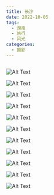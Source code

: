 ```yaml
---
title: 长沙
date: 2022-10-05
tags:
  - 湖南
  - 旅行
  - 风光
categories:
  - 摄影
---
```


<img src="https://blog-1321452376.cos.ap-shanghai.myqcloud.com/%E6%91%84%E5%BD%B1%2F%E9%95%BF%E6%B2%99%2Fhaou-5882.jpg" alt="">

<!-- more -->

![Alt Text](https://blog-1321452376.cos.ap-shanghai.myqcloud.com/%E6%91%84%E5%BD%B1%2F%E9%95%BF%E6%B2%99%2Fhaou-5756.jpg)

![Alt Text](https://blog-1321452376.cos.ap-shanghai.myqcloud.com/%E6%91%84%E5%BD%B1%2F%E9%95%BF%E6%B2%99%2Fhaou-5765.jpg)

![Alt Text](https://blog-1321452376.cos.ap-shanghai.myqcloud.com/%E6%91%84%E5%BD%B1%2F%E9%95%BF%E6%B2%99%2Fhaou-5774.jpg)

![Alt Text](https://blog-1321452376.cos.ap-shanghai.myqcloud.com/%E6%91%84%E5%BD%B1%2F%E9%95%BF%E6%B2%99%2Fhaou-5798.jpg)

![Alt Text](https://blog-1321452376.cos.ap-shanghai.myqcloud.com/%E6%91%84%E5%BD%B1%2F%E9%95%BF%E6%B2%99%2Fhaou-5814.jpg)

![Alt Text](https://blog-1321452376.cos.ap-shanghai.myqcloud.com/%E6%91%84%E5%BD%B1%2F%E9%95%BF%E6%B2%99%2Fhaou-5820.jpg)

![Alt Text](https://blog-1321452376.cos.ap-shanghai.myqcloud.com/%E6%91%84%E5%BD%B1%2F%E9%95%BF%E6%B2%99%2Fhaou-5876.jpg)

![Alt Text](https://blog-1321452376.cos.ap-shanghai.myqcloud.com/%E6%91%84%E5%BD%B1%2F%E9%95%BF%E6%B2%99%2Fhaou-5887.jpg)

![Alt Text](https://blog-1321452376.cos.ap-shanghai.myqcloud.com/%E6%91%84%E5%BD%B1%2F%E9%95%BF%E6%B2%99%2Fhaou-5892.jpg)

![Alt Text](https://blog-1321452376.cos.ap-shanghai.myqcloud.com/%E6%91%84%E5%BD%B1%2F%E9%95%BF%E6%B2%99%2Fhaou-5899.jpg)

![Alt Text](https://blog-1321452376.cos.ap-shanghai.myqcloud.com/%E6%91%84%E5%BD%B1%2F%E9%95%BF%E6%B2%99%2Fhaou-5904.jpg)

